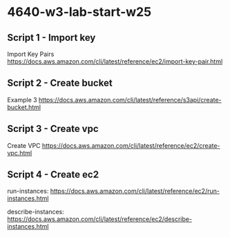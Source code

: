 # 4640-w3-lab-start-w25

## Script 1 - Import key
Import Key Pairs
https://docs.aws.amazon.com/cli/latest/reference/ec2/import-key-pair.html

## Script 2 - Create bucket
Example 3
https://docs.aws.amazon.com/cli/latest/reference/s3api/create-bucket.html

## Script 3 - Create vpc
Create VPC
https://docs.aws.amazon.com/cli/latest/reference/ec2/create-vpc.html

## Script 4 - Create ec2
run-instances: https://docs.aws.amazon.com/cli/latest/reference/ec2/run-instances.html

describe-instances: https://docs.aws.amazon.com/cli/latest/reference/ec2/describe-instances.html 